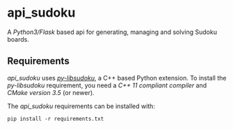 # api_sudoku
A *Python3/Flask* based api for generating, managing and solving Sudoku boards.

## Requirements

*api_sudoku* uses [*py-libsudoku*](http://pypi.org/projects/py-libsudoku), a C++ based Python extension. To install the 
*py-libsudoku* requirement, you need a *C++ 11 compliant compiler* and 
*CMake version 3.5* (or newer).

The *api_sudoku* requirements can be installed with:

    pip install -r requirements.txt

